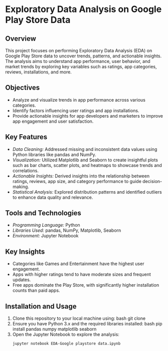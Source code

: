 # Exploratory Data Analysis on Google Play Store Data

## Overview
This project focuses on performing Exploratory Data Analysis (EDA) on Google Play Store data to uncover trends, patterns, and actionable insights. The analysis aims to understand app performance, user behavior, and market trends by exploring key variables such as ratings, app categories, reviews, installations, and more.

## Objectives
- Analyze and visualize trends in app performance across various categories.
- Identify factors influencing user ratings and app installations.
- Provide actionable insights for app developers and marketers to improve app engagement and user satisfaction.

## Key Features
- *Data Cleaning:* Addressed missing and inconsistent data values using Python libraries like pandas and NumPy.
- *Visualization:* Utilized Matplotlib and Seaborn to create insightful plots such as bar charts, scatter plots, and heatmaps to showcase trends and correlations.
- *Actionable Insights:* Derived insights into the relationship between ratings, reviews, app size, and category performance to guide decision-making.
- *Statistical Analysis:* Explored distribution patterns and identified outliers to enhance data quality and relevance.

## Tools and Technologies
- *Programming Language:* Python
- *Libraries Used:* pandas, NumPy, Matplotlib, Seaborn
- *Environment:* Jupyter Notebook

## Key Insights
- Categories like Games and Entertainment have the highest user engagement.
- Apps with higher ratings tend to have moderate sizes and frequent updates.
- Free apps dominate the Play Store, with significantly higher installation counts than paid apps.

## Installation and Usage
1. Clone this repository to your local machine using:
   bash
   git clone <repository-url>
2. Ensure you have Python 3.x and the required libraries installed:
   bash
   pip install pandas numpy matplotlib seaborn
3. Open the Jupyter Notebook to explore the analysis:
   ```bash
   jupyter notebook EDA-Google playstore data.ipynb
